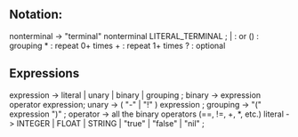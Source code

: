 ## Notation:
nonterminal -> "terminal" nonterminal LITERAL_TERMINAL ;
| : or
() : grouping
\* : repeat 0+ times
\+ : repeat 1+ times
? : optional

## Expressions
expression -> literal
			| unary
			| binary
			| grouping ;
binary -> expression operator expression;
unary -> ( "-" | "!" ) expression ;
grouping -> "(" expression ")" ;
operator -> all the binary operators (\=\=, !=, +, \*, etc.)
literal -> INTEGER | FLOAT | STRING | "true" | "false" | "nil" ;